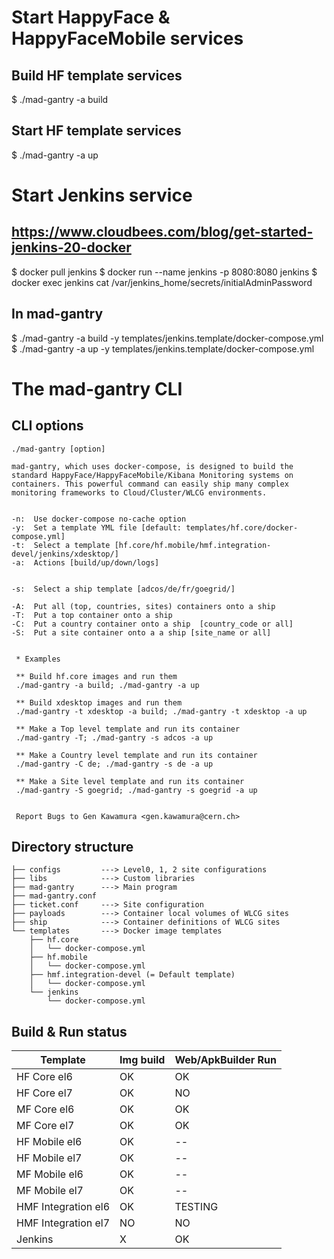 # Start HappyFace & HappyFaceMobile services
## Build HF template services 
$ ./mad-gantry -a build

## Start HF template services
$ ./mad-gantry -a up


# Start Jenkins service
## https://www.cloudbees.com/blog/get-started-jenkins-20-docker

$ docker pull jenkins
$ docker run --name jenkins -p 8080:8080 jenkins
$ docker exec jenkins cat /var/jenkins_home/secrets/initialAdminPassword

## In mad-gantry
$ ./mad-gantry -a build -y templates/jenkins.template/docker-compose.yml
$ ./mad-gantry -a up -y templates/jenkins.template/docker-compose.yml


# The mad-gantry CLI
## CLI options
    ./mad-gantry [option]
    
    mad-gantry, which uses docker-compose, is designed to build the standard HappyFace/HappyFaceMobile/Kibana Monitoring systems on containers. This powerful command can easily ship many complex monitoring frameworks to Cloud/Cluster/WLCG environments.
    
    
    -n:  Use docker-compose no-cache option
    -y:  Set a template YML file [default: templates/hf.core/docker-compose.yml]
    -t:  Select a template [hf.core/hf.mobile/hmf.integration-devel/jenkins/xdesktop/]
    -a:  Actions [build/up/down/logs]
    
    
    -s:  Select a ship template [adcos/de/fr/goegrid/]
    
    -A:  Put all (top, countries, sites) containers onto a ship
    -T:  Put a top container onto a ship
    -C:  Put a country container onto a ship  [country_code or all]
    -S:  Put a site container onto a a ship [site_name or all]
    
    
     * Examples
    
     ** Build hf.core images and run them
     ./mad-gantry -a build; ./mad-gantry -a up
    
     ** Build xdesktop images and run them
     ./mad-gantry -t xdesktop -a build; ./mad-gantry -t xdesktop -a up
    
     ** Make a Top level template and run its container
     ./mad-gantry -T; ./mad-gantry -s adcos -a up
    
     ** Make a Country level template and run its container
     ./mad-gantry -C de; ./mad-gantry -s de -a up
    
     ** Make a Site level template and run its container
     ./mad-gantry -S goegrid; ./mad-gantry -s goegrid -a up
    
    
     Report Bugs to Gen Kawamura <gen.kawamura@cern.ch>




## Directory structure
    ├── configs         ---> Level0, 1, 2 site configurations
    ├── libs            ---> Custom libraries
    ├── mad-gantry      ---> Main program
    ├── mad-gantry.conf 
    ├── ticket.conf     ---> Site configuration
    ├── payloads        ---> Container local volumes of WLCG sites
    ├── ship            ---> Container definitions of WLCG sites
    └── templates       ---> Docker image templates
        ├── hf.core
        │   └── docker-compose.yml
        ├── hf.mobile
        │   └── docker-compose.yml
        ├── hmf.integration-devel (= Default template)
        │   └── docker-compose.yml
        └── jenkins
            └── docker-compose.yml


## Build & Run status
| Template | Img build | Web/ApkBuilder Run |
----|----|----
| HF Core el6 | OK | OK |
| HF Core el7 | OK | NO |
| MF Core el6 | OK | OK |
| MF Core el7 | OK | OK |
| HF Mobile el6 | OK | -- |
| HF Mobile el7 | OK | -- |
| MF Mobile el6 | OK | -- |
| MF Mobile el7 | OK | -- |
| HMF Integration el6 | OK | TESTING |
| HMF Integration el7 | NO | NO |
| Jenkins | X | OK |

